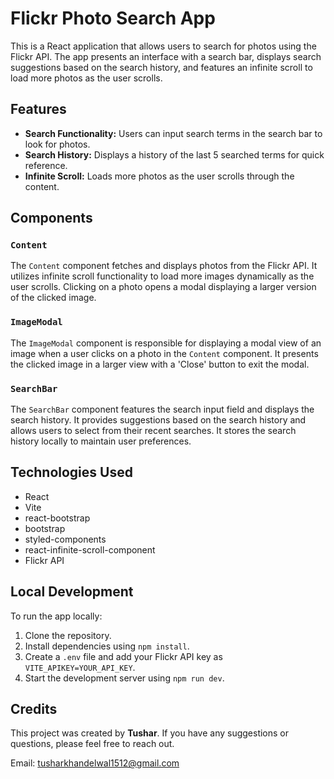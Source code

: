 # Flickr Photo Search App

This is a React application that allows users to search for photos using the Flickr API. The app presents an interface with a search bar, displays search suggestions based on the search history, and features an infinite scroll to load more photos as the user scrolls.

## Features

- **Search Functionality:** Users can input search terms in the search bar to look for photos.
- **Search History:** Displays a history of the last 5 searched terms for quick reference.
- **Infinite Scroll:** Loads more photos as the user scrolls through the content.

## Components

### `Content`

The `Content` component fetches and displays photos from the Flickr API. It utilizes infinite scroll functionality to load more images dynamically as the user scrolls. Clicking on a photo opens a modal displaying a larger version of the clicked image.

### `ImageModal`

The `ImageModal` component is responsible for displaying a modal view of an image when a user clicks on a photo in the `Content` component. It presents the clicked image in a larger view with a 'Close' button to exit the modal.

### `SearchBar`

The `SearchBar` component features the search input field and displays the search history. It provides suggestions based on the search history and allows users to select from their recent searches. It stores the search history locally to maintain user preferences.

## Technologies Used

- React
- Vite
- react-bootstrap
- bootstrap
- styled-components
- react-infinite-scroll-component
- Flickr API

## Local Development

To run the app locally:

1. Clone the repository.
2. Install dependencies using `npm install`.
3. Create a `.env` file and add your Flickr API key as `VITE_APIKEY=YOUR_API_KEY`.
4. Start the development server using `npm run dev`.

## Credits

This project was created by **Tushar**. If you have any suggestions or questions, please feel free to reach out.

Email: [tusharkhandelwal1512@gmail.com](mailto:tusharkhandelwal1512@gmail.com)

